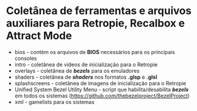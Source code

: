 # Coletânea de ferramentas e arquivos auxiliares para Retropie, Recalbox e Attract Mode



- bios - contém os arquivos de **BIOS** necessários para os principais consoles
- intro - coletânea de vídeos de inicialização para o Retropie
- overlays - coletânea de ***bezels*** para os emuladores
- shaders - coletânea de ***shaders*** nos formatos **.glsp** e **.glsl**
- splashscreens - coletânea de imagens de inicialização para o Retropie
- Unified System Bezel Utility Menu - script que habilita/desabilita ***bezels*** em todos os sistemas (https://github.com/thebezelproject/BezelProject)
- xml - gamelists para os sistemas

